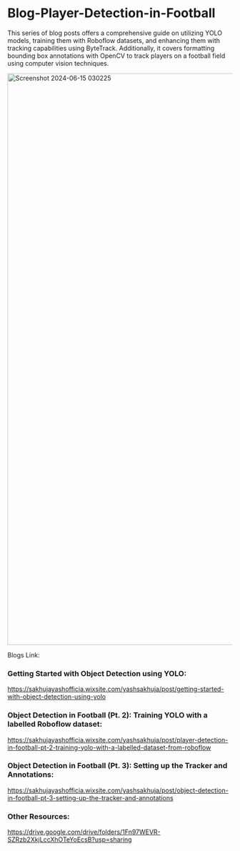 # Blog-Player-Detection-in-Football

This series of blog posts offers a comprehensive guide on utilizing YOLO models, training them with Roboflow datasets, and enhancing them with tracking capabilities using ByteTrack. Additionally, it covers formatting bounding box annotations with OpenCV to track players on a football field using computer vision techniques.

<img width="1280" alt="Screenshot 2024-06-15 030225" src="https://github.com/yashsakhuja/Blog-Player-Detection-in-Football/assets/73343388/d86cdb44-6b5c-4cba-a136-c9185be0707f">

Blogs Link:



### Getting Started with Object Detection using YOLO:

https://sakhujayashofficia.wixsite.com/yashsakhuja/post/getting-started-with-object-detection-using-yolo


### Object Detection in Football (Pt. 2): Training YOLO with a labelled Roboflow dataset: 

https://sakhujayashofficia.wixsite.com/yashsakhuja/post/player-detection-in-football-pt-2-training-yolo-with-a-labelled-dataset-from-roboflow

### Object Detection in Football (Pt. 3): Setting up the Tracker and Annotations: 

https://sakhujayashofficia.wixsite.com/yashsakhuja/post/object-detection-in-football-pt-3-setting-up-the-tracker-and-annotations

### Other Resources:

https://drive.google.com/drive/folders/1Fn97WEVR-SZRzb2XkjLccXhOTeYoEcsB?usp=sharing
